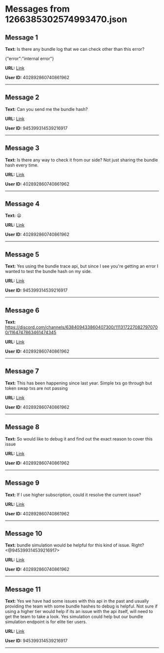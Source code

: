 # Messages from 1266385302574993470.json

## Message 1

**Text:** Is there any bundle log that we can check other than this error?

{"error":"internal error"}

**URL:** [Link](https://discord.com/channels/638409433860407300/638411171233398824/1266385302574993470)

**User ID:** 402892860740861962

---

## Message 2

**Text:** Can you send me the bundle hash?

**URL:** [Link](https://discord.com/channels/638409433860407300/638411171233398824/1266403163448283321)

**User ID:** 945399314539216917

---

## Message 3

**Text:** Is there any way to check it from our side?
Not just sharing the bundle hash every time.

**URL:** [Link](https://discord.com/channels/638409433860407300/638411171233398824/1266448408491724841)

**User ID:** 402892860740861962

---

## Message 4

**Text:** 😦

**URL:** [Link](https://discord.com/channels/638409433860407300/638411171233398824/1266448413562503231)

**User ID:** 402892860740861962

---

## Message 5

**Text:** Yes using the bundle trace api, but since I see you're getting an error I wanted to test the bundle hash on my side.

**URL:** [Link](https://discord.com/channels/638409433860407300/638411171233398824/1266448744610664550)

**User ID:** 945399314539216917

---

## Message 6

**Text:** https://discord.com/channels/638409433860407300/1113172270827970700/1164747863461474345

**URL:** [Link](https://discord.com/channels/638409433860407300/638411171233398824/1266449207628402789)

**User ID:** 402892860740861962

---

## Message 7

**Text:** This has been happening since last year. Simple txs go through but token swap txs are not passing

**URL:** [Link](https://discord.com/channels/638409433860407300/638411171233398824/1266449361077010483)

**User ID:** 402892860740861962

---

## Message 8

**Text:** So would like to debug it and find out the exact reason to cover this issue

**URL:** [Link](https://discord.com/channels/638409433860407300/638411171233398824/1266449423765078017)

**User ID:** 402892860740861962

---

## Message 9

**Text:** If I use higher subscription, could it resolve the current issue?

**URL:** [Link](https://discord.com/channels/638409433860407300/638411171233398824/1266449532313407700)

**User ID:** 402892860740861962

---

## Message 10

**Text:** bundle simulation would be helpful for this kind of issue.
Right? <@945399314539216917>

**URL:** [Link](https://discord.com/channels/638409433860407300/638411171233398824/1266449649326100522)

**User ID:** 402892860740861962

---

## Message 11

**Text:** Yes we have had some issues with this api in the past and usually providing the team with some bundle hashes to debug is helpful. Not sure if using a higher tier would help if its an issue with the api itself, will need to get the team to take a look. Yes simulation could help but our bundle simulation endpoint is for elite tier users.

**URL:** [Link](https://discord.com/channels/638409433860407300/638411171233398824/1266455403114401933)

**User ID:** 945399314539216917

---

